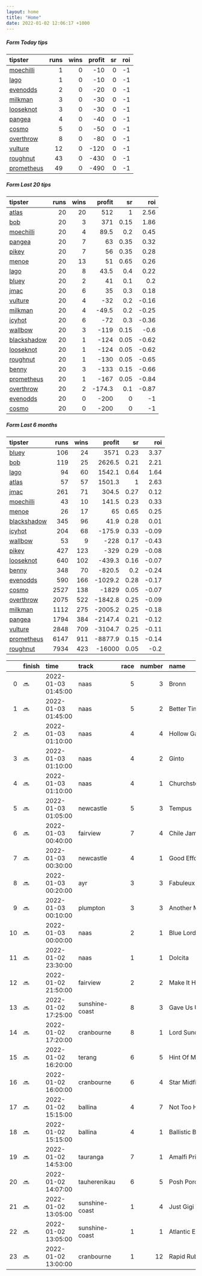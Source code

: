 ```yaml
---   
layout: home  
title: "Home"   
date: 2022-01-02 12:06:17 +1000  
---   
```



##### Form Today tips   

| tipster                                                       |   runs |   wins |   profit |   sr |   roi |
|:--------------------------------------------------------------|-------:|-------:|---------:|-----:|------:|
| [moechilli](https://mrwayneo.github.io/tips/moechilli.html)   |      1 |      0 |      -10 |    0 |    -1 |
| [lago](https://mrwayneo.github.io/tips/lago.html)             |      1 |      0 |      -10 |    0 |    -1 |
| [evenodds](https://mrwayneo.github.io/tips/evenodds.html)     |      2 |      0 |      -20 |    0 |    -1 |
| [milkman](https://mrwayneo.github.io/tips/milkman.html)       |      3 |      0 |      -30 |    0 |    -1 |
| [looseknot](https://mrwayneo.github.io/tips/looseknot.html)   |      3 |      0 |      -30 |    0 |    -1 |
| [pangea](https://mrwayneo.github.io/tips/pangea.html)         |      4 |      0 |      -40 |    0 |    -1 |
| [cosmo](https://mrwayneo.github.io/tips/cosmo.html)           |      5 |      0 |      -50 |    0 |    -1 |
| [overthrow](https://mrwayneo.github.io/tips/overthrow.html)   |      8 |      0 |      -80 |    0 |    -1 |
| [vulture](https://mrwayneo.github.io/tips/vulture.html)       |     12 |      0 |     -120 |    0 |    -1 |
| [roughnut](https://mrwayneo.github.io/tips/roughnut.html)     |     43 |      0 |     -430 |    0 |    -1 |
| [prometheus](https://mrwayneo.github.io/tips/prometheus.html) |     49 |      0 |     -490 |    0 |    -1 |

##### Form Last 20 tips   

| tipster                                                         |   runs |   wins |   profit |   sr |   roi |
|:----------------------------------------------------------------|-------:|-------:|---------:|-----:|------:|
| [atlas](https://mrwayneo.github.io/tips/atlas.html)             |     20 |     20 |    512   | 1    |  2.56 |
| [bob](https://mrwayneo.github.io/tips/bob.html)                 |     20 |      3 |    371   | 0.15 |  1.86 |
| [moechilli](https://mrwayneo.github.io/tips/moechilli.html)     |     20 |      4 |     89.5 | 0.2  |  0.45 |
| [pangea](https://mrwayneo.github.io/tips/pangea.html)           |     20 |      7 |     63   | 0.35 |  0.32 |
| [pikey](https://mrwayneo.github.io/tips/pikey.html)             |     20 |      7 |     56   | 0.35 |  0.28 |
| [menoe](https://mrwayneo.github.io/tips/menoe.html)             |     20 |     13 |     51   | 0.65 |  0.26 |
| [lago](https://mrwayneo.github.io/tips/lago.html)               |     20 |      8 |     43.5 | 0.4  |  0.22 |
| [bluey](https://mrwayneo.github.io/tips/bluey.html)             |     20 |      2 |     41   | 0.1  |  0.2  |
| [jmac](https://mrwayneo.github.io/tips/jmac.html)               |     20 |      6 |     35   | 0.3  |  0.18 |
| [vulture](https://mrwayneo.github.io/tips/vulture.html)         |     20 |      4 |    -32   | 0.2  | -0.16 |
| [milkman](https://mrwayneo.github.io/tips/milkman.html)         |     20 |      4 |    -49.5 | 0.2  | -0.25 |
| [icyhot](https://mrwayneo.github.io/tips/icyhot.html)           |     20 |      6 |    -72   | 0.3  | -0.36 |
| [wallbow](https://mrwayneo.github.io/tips/wallbow.html)         |     20 |      3 |   -119   | 0.15 | -0.6  |
| [blackshadow](https://mrwayneo.github.io/tips/blackshadow.html) |     20 |      1 |   -124   | 0.05 | -0.62 |
| [looseknot](https://mrwayneo.github.io/tips/looseknot.html)     |     20 |      1 |   -124   | 0.05 | -0.62 |
| [roughnut](https://mrwayneo.github.io/tips/roughnut.html)       |     20 |      1 |   -130   | 0.05 | -0.65 |
| [benny](https://mrwayneo.github.io/tips/benny.html)             |     20 |      3 |   -133   | 0.15 | -0.66 |
| [prometheus](https://mrwayneo.github.io/tips/prometheus.html)   |     20 |      1 |   -167   | 0.05 | -0.84 |
| [overthrow](https://mrwayneo.github.io/tips/overthrow.html)     |     20 |      2 |   -174.3 | 0.1  | -0.87 |
| [evenodds](https://mrwayneo.github.io/tips/evenodds.html)       |     20 |      0 |   -200   | 0    | -1    |
| [cosmo](https://mrwayneo.github.io/tips/cosmo.html)             |     20 |      0 |   -200   | 0    | -1    |

##### Form Last 6 months   

| tipster                                                         |   runs |   wins |   profit |   sr |   roi |
|:----------------------------------------------------------------|-------:|-------:|---------:|-----:|------:|
| [bluey](https://mrwayneo.github.io/tips/bluey.html)             |    106 |     24 |   3571   | 0.23 |  3.37 |
| [bob](https://mrwayneo.github.io/tips/bob.html)                 |    119 |     25 |   2626.5 | 0.21 |  2.21 |
| [lago](https://mrwayneo.github.io/tips/lago.html)               |     94 |     60 |   1542.1 | 0.64 |  1.64 |
| [atlas](https://mrwayneo.github.io/tips/atlas.html)             |     57 |     57 |   1501.3 | 1    |  2.63 |
| [jmac](https://mrwayneo.github.io/tips/jmac.html)               |    261 |     71 |    304.5 | 0.27 |  0.12 |
| [moechilli](https://mrwayneo.github.io/tips/moechilli.html)     |     43 |     10 |    141.5 | 0.23 |  0.33 |
| [menoe](https://mrwayneo.github.io/tips/menoe.html)             |     26 |     17 |     65   | 0.65 |  0.25 |
| [blackshadow](https://mrwayneo.github.io/tips/blackshadow.html) |    345 |     96 |     41.9 | 0.28 |  0.01 |
| [icyhot](https://mrwayneo.github.io/tips/icyhot.html)           |    204 |     68 |   -175.9 | 0.33 | -0.09 |
| [wallbow](https://mrwayneo.github.io/tips/wallbow.html)         |     53 |      9 |   -228   | 0.17 | -0.43 |
| [pikey](https://mrwayneo.github.io/tips/pikey.html)             |    427 |    123 |   -329   | 0.29 | -0.08 |
| [looseknot](https://mrwayneo.github.io/tips/looseknot.html)     |    640 |    102 |   -439.3 | 0.16 | -0.07 |
| [benny](https://mrwayneo.github.io/tips/benny.html)             |    348 |     70 |   -820.5 | 0.2  | -0.24 |
| [evenodds](https://mrwayneo.github.io/tips/evenodds.html)       |    590 |    166 |  -1029.2 | 0.28 | -0.17 |
| [cosmo](https://mrwayneo.github.io/tips/cosmo.html)             |   2527 |    138 |  -1829   | 0.05 | -0.07 |
| [overthrow](https://mrwayneo.github.io/tips/overthrow.html)     |   2075 |    522 |  -1842.8 | 0.25 | -0.09 |
| [milkman](https://mrwayneo.github.io/tips/milkman.html)         |   1112 |    275 |  -2005.2 | 0.25 | -0.18 |
| [pangea](https://mrwayneo.github.io/tips/pangea.html)           |   1794 |    384 |  -2147.4 | 0.21 | -0.12 |
| [vulture](https://mrwayneo.github.io/tips/vulture.html)         |   2848 |    709 |  -3104.7 | 0.25 | -0.11 |
| [prometheus](https://mrwayneo.github.io/tips/prometheus.html)   |   6147 |    911 |  -8877.9 | 0.15 | -0.14 |
| [roughnut](https://mrwayneo.github.io/tips/roughnut.html)       |   7934 |    423 | -16000   | 0.05 | -0.2  |

|    | finish   | time                | track          |   race |   number | name               |   odds | tipster            |
|---:|:---------|:--------------------|:---------------|-------:|---------:|:-------------------|-------:|:-------------------|
|  0 | :soon:   | 2022-01-03 01:45:00 | naas           |      5 |        3 | Bronn              |   2.1  | overthrow,lago     |
|  1 | :soon:   | 2022-01-03 01:45:00 | naas           |      5 |        2 | Better Times Ahead |  34    | overthrow          |
|  2 | :soon:   | 2022-01-03 01:10:00 | naas           |      4 |        4 | Hollow Games       |   3.2  | vulture,milkman    |
|  3 | :soon:   | 2022-01-03 01:10:00 | naas           |      4 |        2 | Ginto              |   2.6  | vulture            |
|  4 | :soon:   | 2022-01-03 01:10:00 | naas           |      4 |        1 | Churchstonewarrior |  26    | evenodds,overthrow |
|  5 | :soon:   | 2022-01-03 01:05:00 | newcastle      |      5 |        3 | Tempus             |   7    | pangea             |
|  6 | :soon:   | 2022-01-03 00:40:00 | fairview       |      7 |        4 | Chile Jam          |   0    | vulture            |
|  7 | :soon:   | 2022-01-03 00:30:00 | newcastle      |      4 |        1 | Good Effort        |   1.85 | vulture            |
|  8 | :soon:   | 2022-01-03 00:20:00 | ayr            |      3 |        3 | Fabuleux Du Clos   |   4.4  | looseknot          |
|  9 | :soon:   | 2022-01-03 00:10:00 | plumpton       |      3 |        3 | Another Mystery    |   9.5  | milkman            |
| 10 | :soon:   | 2022-01-03 00:00:00 | naas           |      2 |        1 | Blue Lord          |   1.45 | overthrow          |
| 11 | :soon:   | 2022-01-02 23:30:00 | naas           |      1 |        1 | Dolcita            |   4    | overthrow          |
| 12 | :soon:   | 2022-01-02 21:50:00 | fairview       |      2 |        2 | Make It Happen     |   0    | vulture            |
| 13 | :soon:   | 2022-01-02 17:25:00 | sunshine-coast |      8 |        3 | Gave Us Up         |   1.91 | vulture            |
| 14 | :soon:   | 2022-01-02 17:20:00 | cranbourne     |      8 |        1 | Lord Sundowner     |   7    | evenodds,moechilli |
| 15 | :soon:   | 2022-01-02 16:20:00 | terang         |      6 |        5 | Hint Of Mint       |   5    | pangea             |
| 16 | :soon:   | 2022-01-02 16:00:00 | cranbourne     |      6 |        4 | Star Midfielder    |   2.75 | pangea             |
| 17 | :soon:   | 2022-01-02 15:15:00 | ballina        |      4 |        7 | Not Too Hard       |   2.2  | vulture            |
| 18 | :soon:   | 2022-01-02 15:15:00 | ballina        |      4 |        1 | Ballistic Babe     |   4.5  | looseknot          |
| 19 | :soon:   | 2022-01-02 14:53:00 | tauranga       |      7 |        1 | Amalfi Prince      |   2.05 | vulture            |
| 20 | :soon:   | 2022-01-02 14:07:00 | tauherenikau   |      6 |        5 | Posh Porotene      |   5.5  | looseknot          |
| 21 | :soon:   | 2022-01-02 13:05:00 | sunshine-coast |      1 |        4 | Just Gigi          |   6    | vulture            |
| 22 | :soon:   | 2022-01-02 13:05:00 | sunshine-coast |      1 |        1 | Atlantic Eagle     |   2.25 | overthrow          |
| 23 | :soon:   | 2022-01-02 13:00:00 | cranbourne     |      1 |       12 | Rapid Ruby         |   4.5  | vulture            |